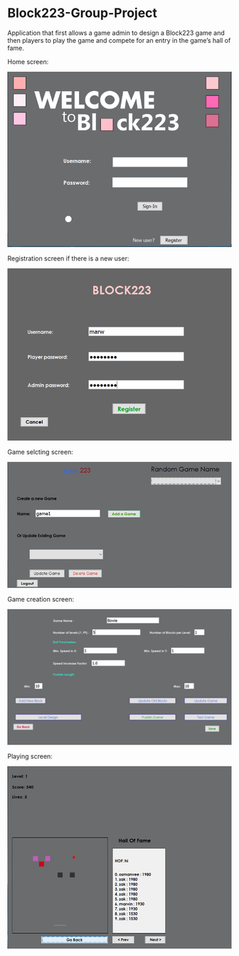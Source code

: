 # Block223-Group-Project
Application  that  first allows  a  game  admin  to  design  a  Block223  game  and  then players to play the game and compete for an entry in the game’s hall of fame.


Home screen:

![](project%20snapshots/Capture.PNG)

Registration screen if there is a new user:

![](project%20snapshots/Capture1.PNG)

Game selcting screen:

![](project%20snapshots/Capture2.PNG)

Game creation screen:

![](project%20snapshots/Capture3.PNG)

Playing screen:

![](project%20snapshots/Capture4.PNG)
